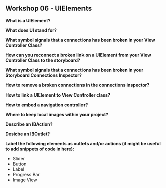 ## Workshop 06 - UIElements

**What is a UIElement?**

**What does UI stand for?**

**What symbol signals that a connections has been broken in your View Controller Class?**

**How can you reconnect a broken link on a UIElement from your View Controller Class to the storyboard?**

**What symbol signals that a connections has been broken in your Storyboard Connections Inspector?**

**How to remove a broken connections in the connections inspector?**

**How to link a UIElement to View Controller class?**

**How to embed a navigation controller?**

**Where to keep local images within your project?**

**Describe an IBAction?**

**Desicbe an IBOutlet?**

**Label the following elements as outlets and/or actions (it might be useful to add snippets of code in here):**
+ Slider 
+ Button 
+ Label
+ Progress Bar 
+ Image View 



